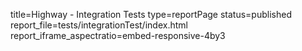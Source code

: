 title=Highway - Integration Tests
type=reportPage
status=published
report_file=tests/integrationTest/index.html
report_iframe_aspectratio=embed-responsive-4by3
~~~~~~


